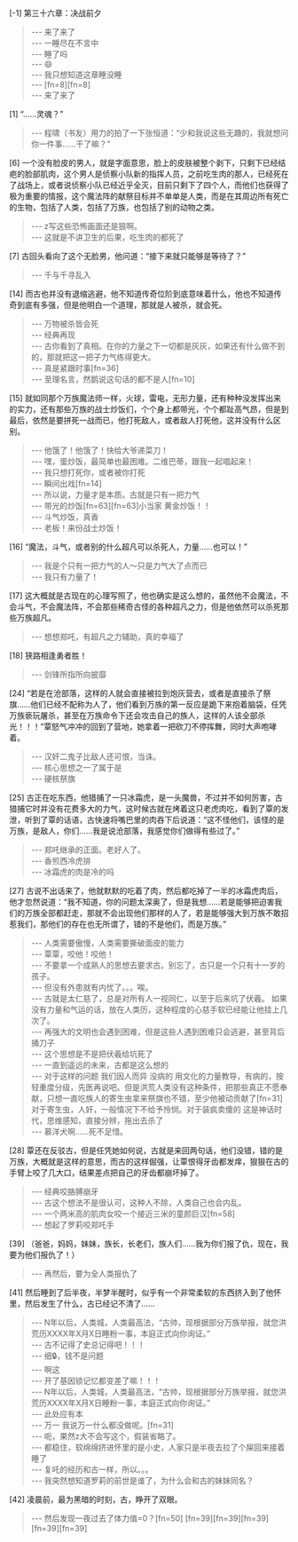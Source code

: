 
[-1] 第三十六章：决战前夕
>--- 来了来了<br>
>--- 一睡尽在不言中<br>
>--- 睡了吗<br>
>--- 😄<br>
>--- 我只想知道这章睡没睡<br>
>--- [fn=8][fn=8]<br>
>--- 来了来了<br>

[1] “……灵魂？”
>--- 程啸（书友）用力的拍了一下张恒道：“少和我说这些无趣的，我就想问你一件事……干了嘛？”<br>

[6] 一个没有脸皮的男人，就是字面意思，脸上的皮肤被整个剥下，只剩下已经结疤的脸部肌肉，这个男人是侦察小队新的指挥人员，之前吃生肉的那人，已经死在了战场上，或者说侦察小队已经近乎全灭，目前只剩下了四个人，而他们也获得了极为重要的情报，这个魔法阵的献祭目标并不单单是人类，而是在其周边所有死亡的生物，包括了人类，包括了万族，也包括了别的动物之类。
>--- z写这些恐怖画面还是狠啊。<br>
>--- 这就是不讲卫生的后果，吃生肉的都死了<br>

[7] 古回头看向了这个无脸男，他问道：“接下来就只能够是等待了？”
>--- 千与千寻乱入<br>

[14] 而古也并没有退缩逃避，他不知道传奇位阶到底意味着什么，他也不知道传奇到底有多强，但是他明白一个道理，那就是人被杀，就会死。
>--- 万物被杀皆会死<br>
>--- 经典再现<br>
>--- 古你看到了真相。在你的力量之下一切都是灰灰，如果还有什么做不到的，那就把这一把子力气练得更大。<br>
>--- 真是紧跟时事[fn=36]<br>
>--- 至理名言，然鹅说这句话的都不是人[fn=10]<br>

[15] 就如同那个万族魔法师一样，火球，雷电，无形力量，还有种种没发挥出来的实力，还有那些万族的战士炒饭们，个个身上都带光，个个都趾高气昂，但是到最后，依然是要拼死一战而已，他打死敌人，或者敌人打死他，这并没有什么区别。
>--- 他饿了！他饿了！快给大爷递菜刀！<br>
>--- 嘿，蛋炒饭，最简单也最困难。二维巴蒂，跟我一起唱起来！<br>
>--- 我只想打死你，或者被你打死<br>
>--- 瞬间出戏[fn=14]<br>
>--- 所以说，力量才是本质。古就是只有一把力气<br>
>--- 带光的炒饭[fn=63][fn=63]小当家  黄金炒饭！！<br>
>--- 斗气炒饭，真香<br>
>--- 老板！来份战士炒饭！<br>

[16] “魔法，斗气，或者别的什么超凡可以杀死人，力量……也可以！”
>--- 我是个只有一把力气的人～只是力气大了点而已<br>
>--- 我只有力量了！<br>

[17] 这大概就是古现在的心理写照了，他也确实是这么想的，虽然他不会魔法，不会斗气，不会魔法阵，不会那些稀奇古怪的各种超凡之力，但是他依然可以杀死那些万族超凡。
>--- 想想郑吒，有超凡之力辅助，真的幸福了<br>

[18] 狭路相逢勇者胜！
>--- 剑锋所指所向披靡<br>

[24] “若是在沧部落，这样的人就会直接被拉到炮灰营去，或者是直接杀了祭旗……他们已经不配称为人了，他们看到万族的第一反应是跪下来抱着脑袋，任凭万族亵玩屠杀，甚至在万族命令下还会攻击自己的族人，这样的人该全部杀光！！！”覃怒气冲冲的回到了营地，她拿着一把砍刀不停挥舞，同时大声咆哮着。
>--- 汉奸二鬼子比敌人还可恨，当诛。<br>
>--- 核心思想之一了属于是<br>
>--- 硬核祭旗<br>

[25] 古正在吃东西，他猎捕了一只冰霜虎，是一头魔兽，不过并不如何厉害，古猎捕它时并没有花费多大的力气，这时候古就在烤着这只老虎肉吃，看到了覃的发泄，听到了覃的话语，古快速将嘴巴里的肉吞下后说道：“这不怪他们，该怪的是万族，是敌人，你们……我是说沧部落，我感觉你们做得有些过了。”
>--- 郑吒继承的正面。老好人了。<br>
>--- 香煎西冷虎排<br>
>--- 冰霜虎的肉是冷的吗<br>

[27] 古说不出话来了，他就默默的吃着了肉，然后都吃掉了一半的冰霜虎肉后，他才忽然说道：“我不知道，你的问题太深奥了，但是我想……若是能够把迫害我们的万族全部都赶走，那就不会出现他们那样的人了，若是能够强大到万族不敢招惹我们，那他们的存在也无所谓了，错的不是他们，而是万族。”
>--- 人类需要傲慢，人类需要撕破面皮的能力<br>
>--- 覃覃，咬他！咬他！<br>
>--- 不要拿一个成熟人的思想去要求古。别忘了，古只是一个只有十一岁的孩子。<br>
>--- 但没有外患就有内忧了。。。唉。<br>
>--- 古就是太仁慈了，总是对所有人一视同仁，以至于后来坑了伏羲。
如果没有力量和气运的话，放在人类历，这种程度的心慈手软已经能让他挂上几次了。<br>
>--- 再强大的文明也会遇到困难，但是这些人遇到困难只会逃避，甚至背后捅刀子<br>
>--- 这个思想是不是把伏羲给坑死了<br>
>--- 一直到遥远的未来，古都是这么想的<br>
>--- 对于这样的问题 我们因人而异   没病的 用文化的力量教导，有病的，按轻重度分级，先医再说吧。但是洪荒人类没有这种条件，把那些真正不愿奉献，只想一直吃族人的寄生虫拿来祭旗也不错，至少他被动贡献了[fn=31]  对于寄生虫，人奸，一般情况下不给予怜悯。对于装疯卖傻的 这是神话时代，思维感知，直接分辨，拖出去杀了<br>
>--- 慕洋犬啊……死不足惜。<br>

[28] 覃还在反驳古，但是任凭她如何说，古就是来回两句话，他们没错，错的是万族，大概就是这样的意思，而古的这样倔强，让覃恨得牙齿都发痒，狠狠在古的手臂上咬了几大口，结果差点把自己的牙齿都崩坏掉了。
>--- 经典咬胳膊崩牙<br>
>--- 古这个想法不是很认可，这种人不除，人类自己也会内乱。<br>
>--- 一个两米高的肌肉女咬一个接近三米的童颜巨汉[fn=58]<br>
>--- 想起了罗莉咬郑吒手<br>

[39] （爸爸，妈妈，妹妹，族长，长老们，族人们……我为你们报了仇，现在，我要为他们报仇了！）
>--- 再然后，要为全人类报仇了<br>

[41] 然后睡到了后半夜，半梦半醒时，似乎有一个非常柔软的东西挤入到了他怀里，然后发生了什么，古已经记不清了……
>--- N年以后，人类城，人类最高法，“古帅，现根据部分万族举报，就您洪荒历XXXX年X月X日睡粉一事，本庭正式向你询证。”<br>
>--- 古不记得了史总记得吧！！！<br>
>--- 细🔒，钱不是问题<br>
>--- 啊这<br>
>--- 开了基因锁记忆都变差了嘛！！！<br>
>--- N年以后，人类城，人类最高法，“古帅，现根据部分万族举报，就您洪荒历XXXX年X月X日睡粉一事，本庭正式向你询证。”<br>
>--- 此处应有本<br>
>--- 万一 我说万一什么都没做呢。[fn=31]<br>
>--- 呃，果然z大不会写这个，假装省略了。<br>
>--- 都稳住，软绵绵挤进怀里的是小史，人家只是半夜去拉了个屎回来接着睡了<br>
>--- 复吒的经历和古一样，所以。。。<br>
>--- 我突然想知道罗莉的前世是谁了，为什么会和古的妹妹同名？<br>

[42] 凌晨前，最为黑暗的时刻，古，睁开了双眼。
>--- 然后发现一夜过去了体力值=0？[fn=50]
[fn=39][fn=39][fn=39][fn=39][fn=39]<br>
